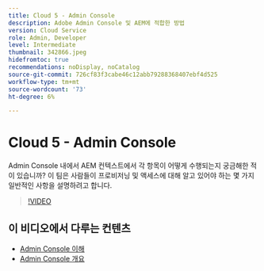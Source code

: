 ```yaml
---
title: Cloud 5 - Admin Console
description: Adobe Admin Console 및 AEM에 적합한 방법
version: Cloud Service
role: Admin, Developer
level: Intermediate
thumbnail: 342866.jpeg
hidefromtoc: true
recommendations: noDisplay, noCatalog
source-git-commit: 726cf83f3cabe46c12abb79288368407ebf4d525
workflow-type: tm+mt
source-wordcount: '73'
ht-degree: 6%

---
```


# Cloud 5 - Admin Console

Admin Console 내에서 AEM 컨텍스트에서 각 항목이 어떻게 수행되는지 궁금해한 적이 있습니까? 이 팀은 사람들이 프로비저닝 및 액세스에 대해 알고 있어야 하는 몇 가지 일반적인 사항을 설명하려고 합니다.

>[!VIDEO](https://video.tv.adobe.com/v/342866)

## 이 비디오에서 다루는 컨텐츠

+ [Admin Console 이해](https://experienceleague.adobe.com/docs/experience-manager-cloud-service/content/onboarding/onboarding-concepts/admin-console.html)
+ [Admin Console 개요](https://helpx.adobe.com/enterprise/using/admin-console.html)
